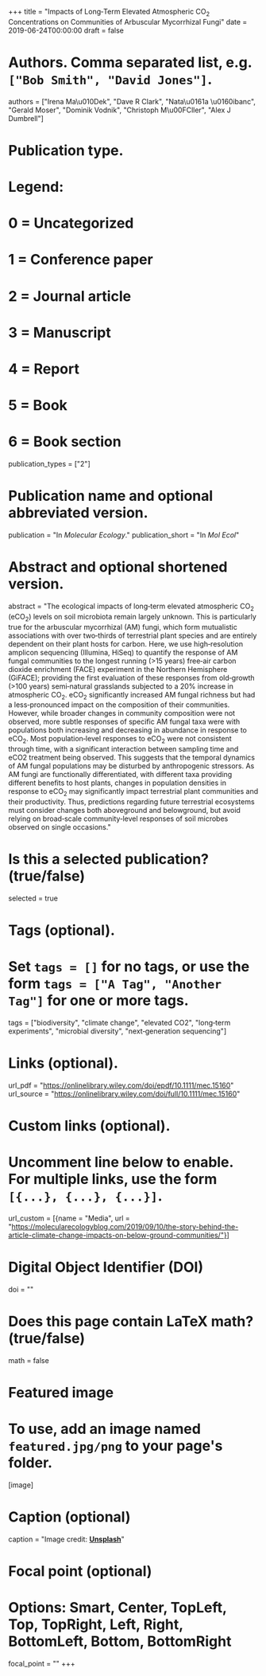 +++
title = "Impacts of Long‐Term Elevated Atmospheric CO<sub>2</sub> Concentrations on Communities of Arbuscular Mycorrhizal Fungi"
date = 2019-06-24T00:00:00
draft = false

# Authors. Comma separated list, e.g. `["Bob Smith", "David Jones"]`.
authors = ["Irena Ma\u010Dek", "Dave R Clark", "Nata\u0161a \u0160ibanc", "Gerald Moser", "Dominik Vodnik", "Christoph M\u00FCller", "Alex J Dumbrell"]

# Publication type.
# Legend:
# 0 = Uncategorized
# 1 = Conference paper
# 2 = Journal article
# 3 = Manuscript
# 4 = Report
# 5 = Book
# 6 = Book section
publication_types = ["2"]

# Publication name and optional abbreviated version.
publication = "In *Molecular Ecology*."
publication_short = "In *Mol Ecol*"

# Abstract and optional shortened version.
abstract = "The ecological impacts of long‐term elevated atmospheric CO<sub>2</sub> (eCO<sub>2</sub>) levels on soil microbiota remain largely unknown. This is particularly true for the arbuscular mycorrhizal (AM) fungi, which form mutualistic associations with over two‐thirds of terrestrial plant species and are entirely dependent on their plant hosts for carbon. Here, we use high‐resolution amplicon sequencing (Illumina, HiSeq) to quantify the response of AM fungal communities to the longest running (>15 years) free‐air carbon dioxide enrichment (FACE) experiment in the Northern Hemisphere (GiFACE); providing the first evaluation of these responses from old‐growth (>100 years) semi‐natural grasslands subjected to a 20% increase in atmospheric CO<sub>2</sub>. eCO<sub>2</sub> significantly increased AM fungal richness but had a less‐pronounced impact on the composition of their communities. However, while broader changes in community composition were not observed, more subtle responses of specific AM fungal taxa were with populations both increasing and decreasing in abundance in response to eCO<sub>2</sub>. Most population‐level responses to eCO<sub>2</sub> were not consistent through time, with a significant interaction between sampling time and eCO2 treatment being observed. This suggests that the temporal dynamics of AM fungal populations may be disturbed by anthropogenic stressors. As AM fungi are functionally differentiated, with different taxa providing different benefits to host plants, changes in population densities in response to eCO<sub>2</sub> may significantly impact terrestrial plant communities and their productivity. Thus, predictions regarding future terrestrial ecosystems must consider changes both aboveground and belowground, but avoid relying on broad‐scale community‐level responses of soil microbes observed on single occasions."

# Is this a selected publication? (true/false)
selected = true

# Tags (optional).
#   Set `tags = []` for no tags, or use the form `tags = ["A Tag", "Another Tag"]` for one or more tags.
tags = ["biodiversity", "climate change", "elevated CO2", "long‐term experiments", "microbial diversity", "next‐generation sequencing"]

# Links (optional).
url_pdf = "https://onlinelibrary.wiley.com/doi/epdf/10.1111/mec.15160"
url_source = "https://onlinelibrary.wiley.com/doi/full/10.1111/mec.15160"

# Custom links (optional).
#   Uncomment line below to enable. For multiple links, use the form `[{...}, {...}, {...}]`.
url_custom = [{name = "Media", url = "https://molecularecologyblog.com/2019/09/10/the-story-behind-the-article-climate-change-impacts-on-below-ground-communities/"}]

# Digital Object Identifier (DOI)
doi = ""

# Does this page contain LaTeX math? (true/false)
math = false

# Featured image
# To use, add an image named `featured.jpg/png` to your page's folder.
[image]
  # Caption (optional)
  caption = "Image credit: [**Unsplash**](https://unsplash.com/photos/pLCdAaMFLTE)"

  # Focal point (optional)
  # Options: Smart, Center, TopLeft, Top, TopRight, Left, Right, BottomLeft, Bottom, BottomRight
  focal_point = ""
+++

